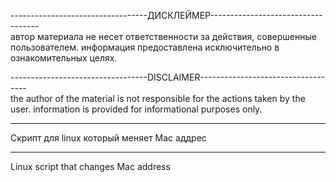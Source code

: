 ----------------------------------ДИСКЛЕЙМЕР-----------------------------------<br>
автор материала не несет ответственности за действия, совершенные пользователем.
информация предоставлена исключительно в ознакомительных целях.


----------------------------------DISCLAIMER-----------------------------------<br>
the author of the material is not responsible for the actions taken by the user.
information is provided for informational purposes only.


-------------------------------------------------------------------------------

Скрипт для linux который меняет Mac аддрес

-------------------------------------------------------------------------------

Linux script that changes Mac address
